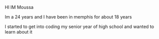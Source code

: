 HI IM Moussa

 Im a 24 years and I have been in memphis for about 18 years

I started to get into coding my senior year of high school and wanted to learn about it 
